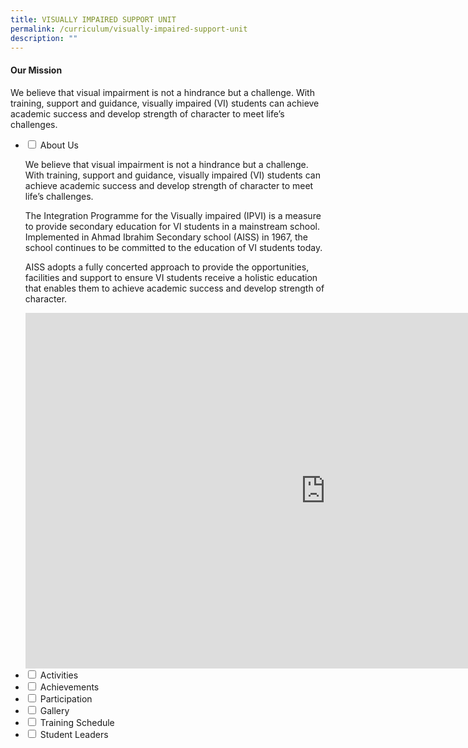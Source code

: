 ```yaml
---
title: VISUALLY IMPAIRED SUPPORT UNIT
permalink: /curriculum/visually-impaired-support-unit
description: ""
---
```

<h4><strong>Our Mission</strong></h4>
<p>We believe that visual impairment is not a hindrance but a challenge. With training, support and guidance, visually impaired (VI) students can achieve academic success and develop strength of character to meet life&rsquo;s challenges.</p>
<ul class="jekyllcodex_accordion">
<li><input id="accordion1" type="checkbox" /> <label for="accordion1">About Us</label>
<div>
<p>We believe that visual impairment is not a hindrance but a challenge. With training, support and guidance, visually impaired (VI) students can achieve academic success and develop strength of character to meet life&rsquo;s challenges.</p>
<p>The Integration Programme for the Visually impaired (IPVI) is a measure to provide secondary education for VI students in a mainstream school. Implemented in Ahmad Ibrahim Secondary school (AISS) in 1967, the school continues to be committed to the education of VI students today.</p>
<p>AISS adopts a fully concerted approach to provide the opportunities, facilities and support to ensure VI students receive a holistic education that enables them to achieve academic success and develop strength of character.</p>
<iframe src="https://docs.google.com/presentation/d/e/2PACX-1vTfE4pyku2NRNRcTxKN6BZJZZBuJVPdWYQBXiQSncVWwoyWsN-9NwnuVxwbNKfbyZZHm_q8NqlP1wsI/embed?start=false&loop=false&delayms=5000" frameborder="0" width="960" height="569" allowfullscreen="true"></iframe>
</div>
</li>
<li><input id="accordion2" type="checkbox" /> <label for="accordion2">Activities</label>
<div>

</div>
</li>
<li><input id="accordion3" type="checkbox" /> <label for="accordion3">Achievements</label>
<div>

</div>
</li>
<li><input id="accordion4" type="checkbox" /> <label for="accordion4">Participation</label>
<div>

</div>
</li>
<li><input id="accordion5" type="checkbox" /> <label for="accordion5">Gallery</label>
<div>

</div>
</li>
<li><input id="accordion6" type="checkbox" /> <label for="accordion6">Training Schedule</label>
<div>

</div>
</li>
<li><input id="accordion7" type="checkbox" /> <label for="accordion7">Student Leaders</label>
<div>

</div>
</li>
</ul>